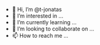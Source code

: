 - 👋 Hi, I’m @t-jonatas
- 👀 I’m interested in ...
- 🌱 I’m currently learning ...
- 💞️ I’m looking to collaborate on ...
- 📫 How to reach me ...

<!---
t-jonatas/t-jonatas is a ✨ special ✨ repository because its `README.md` (this file) appears on your GitHub profile.
You can click the Preview link to take a look at your changes.
--->
